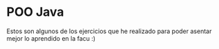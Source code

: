 # POO Java
Estos son algunos de los ejercicios que he realizado para poder asentar mejor lo aprendido en la facu :) 
